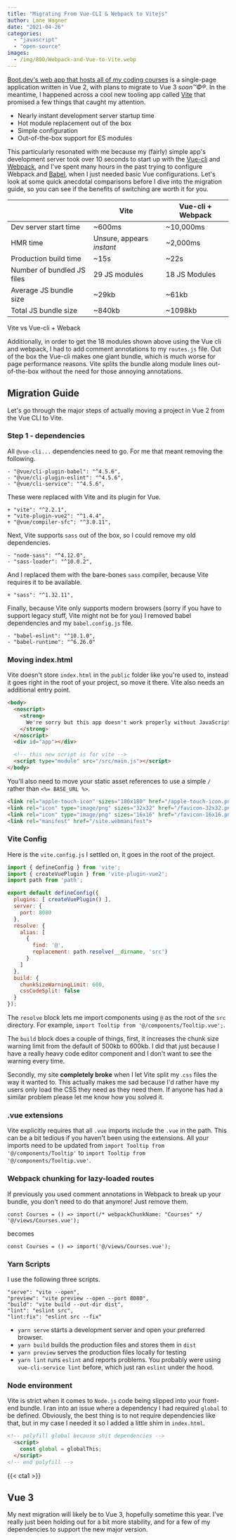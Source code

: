 ```yaml
---
title: "Migrating From Vue-CLI & Webpack to Vitejs"
author: Lane Wagner
date: "2021-04-26"
categories: 
  - "javascript"
  - "open-source"
images:
  - /img/800/Webpack-and-Vue-to-Vite.webp
---
```


[Boot.dev's web app that hosts all of my coding courses](https://boot.dev/) is a single-page application written in Vue 2, with plans to migrate to Vue 3 _soon™©®_. In the meantime, I happened across a cool new tooling app called [Vite](https://github.com/vitejs/vite) that promised a few things that caught my attention.

- Nearly instant development server startup time
- Hot module replacement out of the box
- Simple configuration
- Out-of-the-box support for ES modules

This particularly resonated with me because my (fairly) simple app's development server took over 10 seconds to start up with the [Vue-cli](https://cli.vuejs.org/) and [Webpack](https://webpack.js.org/), and I've spent many hours in the past trying to configure Webpack and [Babel](https://babeljs.io/), when I just needed basic Vue configurations. Let's look at some quick anecdotal comparisons before I dive into the migration guide, so you can see if the benefits of switching are worth it for you.

|                            | Vite                      | Vue-cli + Webpack |
| -------------------------- | ------------------------- | ----------------- |
| Dev server start time      | ~600ms                    | ~10,000ms         |
| HMR time                   | Unsure, appears _instant_ | ~2,000ms          |
| Production build time      | ~15s                      | ~22s              |
| Number of bundled JS files | 29 JS modules             | 18 JS Modules     |
| Average JS bundle size     | ~29kb                     | ~61kb             |
| Total JS bundle size       | ~840kb                    | ~1098kb           |

Vite vs Vue-cli + Weback

Additionally, in order to get the 18 modules shown above using the Vue cli and webpack, I had to add comment annotations to my `routes.js` file. Out of the box the Vue-cli makes one giant bundle, which is much worse for page performance reasons. Vite splits the bundle along module lines out-of-the-box without the need for those annoying annotations.

## Migration Guide

Let's go through the major steps of actually moving a project in Vue 2 from the Vue CLI to Vite.

### Step 1 - dependencies

All `@vue-cli...` dependencies need to go. For me that meant removing the following.

```
- "@vue/cli-plugin-babel": "^4.5.6",
- "@vue/cli-plugin-eslint": "^4.5.6",
- "@vue/cli-service": "^4.5.6",
```

These were replaced with Vite and its plugin for Vue.

```
+ "vite": "^2.2.1",
+ "vite-plugin-vue2": "^1.4.4",
+ "@vue/compiler-sfc": "^3.0.11",
```

Next, Vite supports `sass` out of the box, so I could remove my old dependencies.

```
- "node-sass": "^4.12.0",
- "sass-loader": "^10.0.2",
```

And I replaced them with the bare-bones `sass` compiler, because Vite requires it to be available.

```
+ "sass": "^1.32.11",
```

Finally, because Vite only supports modern browsers (sorry if you have to support legacy stuff, Vite might not be for you) I removed babel dependencies and my `babel.config.js` file.

```
- "babel-eslint": "^10.1.0",
- "babel-runtime": "^6.26.0"
```

### Moving index.html

Vite doesn't store `index.html` in the `public` folder like you're used to, instead it goes right in the root of your project, so move it there. Vite also needs an additional entry point.

```html
<body>
  <noscript>
    <strong>
      We're sorry but this app doesn't work properly without JavaScript enabled. Please enable it to continue.
    </strong>
  </noscript>
  <div id="app"></div>

  <!-- this new script is for vite -->
  <script type="module" src="/src/main.js"></script>
</body>
```

You'll also need to move your static asset references to use a simple `/` rather than `<%= BASE_URL %>`.

```html
<link rel="apple-touch-icon" sizes="180x180" href="/apple-touch-icon.png">
<link rel="icon" type="image/png" sizes="32x32" href="/favicon-32x32.png">
<link rel="icon" type="image/png" sizes="16x16" href="/favicon-16x16.png">
<link rel="manifest" href="/site.webmanifest">
```

### Vite Config

Here is the `vite.config.js` I settled on, it goes in the root of the project.

```js
import { defineConfig } from 'vite';
import { createVuePlugin } from 'vite-plugin-vue2';
import path from 'path';

export default defineConfig({
  plugins: [ createVuePlugin() ],
  server: {
    port: 8080
  },
  resolve: {
    alias: [
      {
        find: '@',
        replacement: path.resolve(__dirname, 'src')
      }
    ]
  },
  build: {
    chunkSizeWarningLimit: 600,
    cssCodeSplit: false
  }
});
```

The `resolve` block lets me import components using `@` as the root of the `src` directory. For example, `import Tooltip from '@/components/Tooltip.vue';`.

The `build` block does a couple of things, first, it increases the chunk size warning limit from the default of 500kb to 600kb. I did that just because I have a really heavy code editor component and I don't want to see the warning every time.

Secondly, my site **completely broke** when I let Vite split my .`css` files the way it wanted to. This actually makes me sad because I'd rather have my users only load the CSS they need as they need them. If anyone has had a similar problem please let me know how you solved it.

### .vue extensions

Vite explicitly requires that all `.vue` imports include the `.vue` in the path. This can be a bit tedious if you haven't been using the extensions. All your imports need to be updated from `import Tooltip from '@/components/Tooltip'` to `import Tooltip from '@/components/Tooltip.vue'`.

### Webpack chunking for lazy-loaded routes

If previously you used comment annotations in Webpack to break up your bundle, you don't need to do that anymore! Just remove them.

`const Courses = () => import(/* webpackChunkName: "Courses" */ '@/views/Courses.vue');`

becomes

`const Courses = () => import('@/views/Courses.vue');`

### Yarn Scripts

I use the following three scripts.

```
"serve": "vite --open",
"preview": "vite preview --open --port 8080",
"build": "vite build --out-dir dist",
"lint": "eslint src",
"lint:fix": "eslint src --fix"
```

- `yarn serve` starts a development server and open your preferred browser.
- `yarn build` builds the production files and stores them in `dist`
- `yarn preview` serves the production files locally for testing
- `yarn lint` runs `eslint` and reports problems. You probably were using `vue-cli-service lint` before, which just ran `eslint` under the hood.

### Node environment

Vite is strict when it comes to `Node.js` code being slipped into your front-end bundle. I ran into an issue where a dependency I had required `global` to be defined. Obviously, the best thing is to not require dependencies like that, but in my case I needed it so I added a little shim in `index.html`.

```html
<!-- polyfill global because shit dependencies -->
  <script>
    const global = globalThis;
  </script>
<!-- end polyfill -->
```

{{< cta1 >}}

## Vue 3

My next migration will likely be to Vue 3, hopefully sometime this year. I've really just been holding out for a bit more stability, and for a few of my dependencies to support the new major version.

